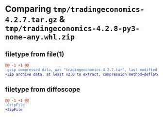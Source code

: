 # Comparing `tmp/tradingeconomics-4.2.7.tar.gz` & `tmp/tradingeconomics-4.2.8-py3-none-any.whl.zip`

## filetype from file(1)

```diff
@@ -1 +1 @@
-gzip compressed data, was "tradingeconomics-4.2.7.tar", last modified: Tue Jul  4 10:33:03 2023, max compression
+Zip archive data, at least v2.0 to extract, compression method=deflate
```

## filetype from diffoscope

```diff
@@ -1 +1 @@
-GzipFile
+ZipFile
```

